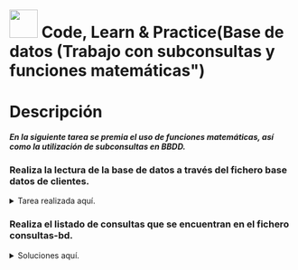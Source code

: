  # <img decoding="async" src="https://github.com/user-attachments/assets/499587a4-f43d-4ef8-ae40-f8b04240c07e" width="50px"/>  Code, Learn & Practice(Base de datos (Trabajo con subconsultas y funciones matemáticas")
# Descripción
***En la siguiente tarea se premia el uso de funciones matemáticas, así como la utilización de subconsultas en BBDD.*** 


### Realiza la lectura de la base de datos a través del fichero base datos de clientes.
 <details>
 <summary>Tarea realizada aquí.</summary>
   <div align="center">
     
     
 </details>

### Realiza el listado de consultas que se encuentran en el fichero consultas-bd.
 <details>
 <summary>Soluciones aquí.</summary>
   <div align="center">
     
</details>
